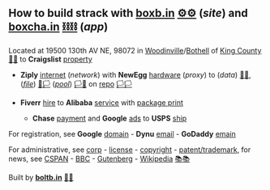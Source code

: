 
## How to build strack with **[boxb.in](https://boxb.in)** [⚙⚙](xn--8v8ha.ws) (*site*) and **[boxcha.in](https://boxcha.in)** [⛓⛓](xn--l9ha.ws) (*app*) 

Located at 19500 130th AV NE, 98072 in [Woodinville](https://www.ci.woodinville.wa.us/)/[Bothell](http://www.ci.bothell.wa.us/) of [King County](https://www.kingcounty.gov/) [🌳🌳](xn--wh8ha.ws) to **Craigslist** [property](https://www.craigslist.com)

-  **Ziply** [internet](https://ziplyfiber.com/login) (*network*) with **NewEgg** [hardware](https://www.newegg.com) (*proxy*) to (*data*) [🏴🏴](xn--en8hb.ws), (*[file](https://boxb.in/file)*) [🏴🏳](xn--fn8ha.ws) (*[pool](https://boxb.in/pool)*) [🏳🏴](xn--en8hc.ws) on [repo](https://github.com/boxbin) [🏳🏳](xn--en8ha.ws)

- **Fiverr** [hire](https://www.fiverr.com/) to **Alibaba** [service](https://www.alibaba.com) with [package print]()

  - **Chase** [payment](https://developer.authorize.net/api/reference/index.html#payment-transactions-debit-a-bank-account) and **Google** [ads](https://www.google.com/adsensenew/u/0/pub-1429497248082414/home?hl=en-US&signup-no-redirect=true) to **USPS** [ship](https://www.usps.com/business/web-tools-apis/documentation-updates.htm)

For registration, see **Google** [domain](https://domains.google.com) - **Dynu** [email](https://www.dynu.com) - **GoDaddy** [emain](https://dcc.godaddy.com/domains/?isc=cjc1off30)

For administrative, see [corp](https://ccfs.sos.wa.gov/#/Dashboard) - [license](https://secure.dor.wa.gov/) - [copyright](https://eco.copyright.gov/eService_enu/start.swe?SWECmd=Login&SWEPL=1&SRN=&SWETS=1584673446735) - [patent/trademark](https://www.uspto.gov/), for news, see [CSPAN](https://www.c-span.org/) - [BBC](http://feeds.bbci.co.uk/news/rss.xml) - [Gutenberg](http://www.gutenberg.org/wiki/Main_Page) - [Wikipedia](http://www.wikipedia.org/wiki/Special:Random) [📚📚](xn--zt8ha.ws)

Built by **[boltb.in](https://boltb.in)** [🔩🔩](xn--8v8ha.ws) 
